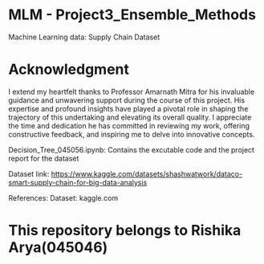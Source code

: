 # MLM - Project3_Ensemble_Methods

Machine Learning data: Supply Chain Dataset

# Acknowledgment

I extend my heartfelt thanks to Professor Amarnath Mitra for his invaluable guidance and unwavering support during the course of this project. His expertise and profound insights have played a pivotal role in shaping the trajectory of this undertaking and elevating its overall quality. I appreciate the time and dedication he has committed in reviewing my work, offering constructive feedback, and inspiring me to delve into innovative concepts.

Decision_Tree_045056.ipynb: Contains the excutable code and the project report for the dataset

Dataset link: https://www.kaggle.com/datasets/shashwatwork/dataco-smart-supply-chain-for-big-data-analysis

References: Dataset: kaggle.com

# This repository belongs to Rishika Arya(045046)
